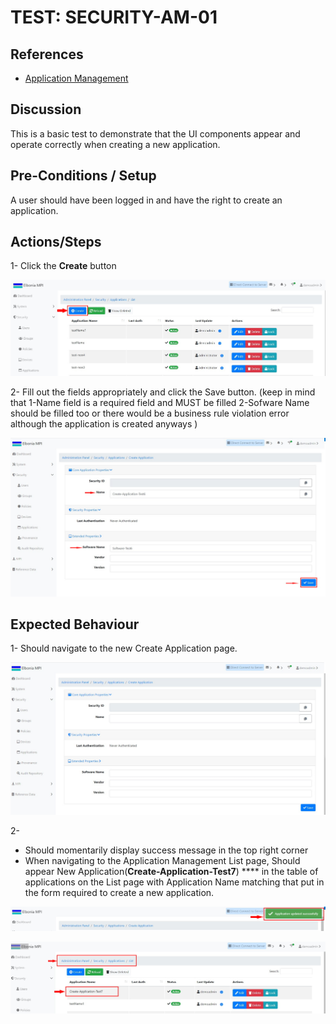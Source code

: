 # TEST: SECURITY-AM-01

## References

* [Application Management](../../../../operations/security-administration/application-management.md)

## Discussion

This is a basic test to demonstrate that the UI components appear and operate correctly when creating a new application.

## Pre-Conditions / Setup

A user should have been logged in and have the right to create an application.

## Actions/Steps

1- Click the **Create** button  

![](../../../../../.gitbook/assets/1%20%284%29.jpg)

2- Fill out the fields appropriately and click the Save button. \(keep in mind that  1-Name field is a required field and MUST be filled 2-Sofware Name should be filled too or  there would be a business rule violation error although the application is created anyways \) 

![](../../../../../.gitbook/assets/3%20%287%29.jpg)

## Expected Behaviour

1- Should navigate to the new Create Application page.

![](../../../../../.gitbook/assets/2%20%281%29.jpg)

2-

* Should momentarily display success message in the top right corner
* When navigating to the Application Management List page, Should appear New Application\(**Create-Application-Test7**\) **** in the table of applications on the List page with Application Name matching that put in the form required to create a new application.

![](../../../../../.gitbook/assets/4%20%282%29.jpg)

![](../../../../../.gitbook/assets/5.jpg)

